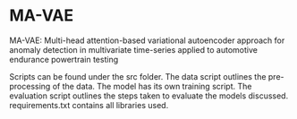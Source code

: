 # MA-VAE
MA-VAE: Multi-head attention-based variational autoencoder approach for anomaly detection in multivariate time-series applied to automotive endurance powertrain testing

Scripts can be found under the src folder. The data script outlines the pre-processing of the data. The model has its own training script. The evaluation script outlines the steps taken to evaluate the models discussed.
requirements.txt contains all libraries used. 
